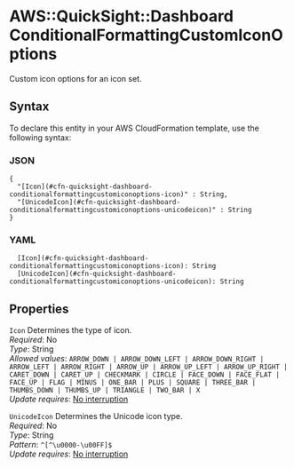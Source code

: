 # AWS::QuickSight::Dashboard ConditionalFormattingCustomIconOptions<a name="aws-properties-quicksight-dashboard-conditionalformattingcustomiconoptions"></a>

Custom icon options for an icon set\.

## Syntax<a name="aws-properties-quicksight-dashboard-conditionalformattingcustomiconoptions-syntax"></a>

To declare this entity in your AWS CloudFormation template, use the following syntax:

### JSON<a name="aws-properties-quicksight-dashboard-conditionalformattingcustomiconoptions-syntax.json"></a>

```
{
  "[Icon](#cfn-quicksight-dashboard-conditionalformattingcustomiconoptions-icon)" : String,
  "[UnicodeIcon](#cfn-quicksight-dashboard-conditionalformattingcustomiconoptions-unicodeicon)" : String
}
```

### YAML<a name="aws-properties-quicksight-dashboard-conditionalformattingcustomiconoptions-syntax.yaml"></a>

```
  [Icon](#cfn-quicksight-dashboard-conditionalformattingcustomiconoptions-icon): String
  [UnicodeIcon](#cfn-quicksight-dashboard-conditionalformattingcustomiconoptions-unicodeicon): String
```

## Properties<a name="aws-properties-quicksight-dashboard-conditionalformattingcustomiconoptions-properties"></a>

`Icon` <a name="cfn-quicksight-dashboard-conditionalformattingcustomiconoptions-icon"></a>
Determines the type of icon\.  
_Required_: No  
_Type_: String  
_Allowed values_: `ARROW_DOWN | ARROW_DOWN_LEFT | ARROW_DOWN_RIGHT | ARROW_LEFT | ARROW_RIGHT | ARROW_UP | ARROW_UP_LEFT | ARROW_UP_RIGHT | CARET_DOWN | CARET_UP | CHECKMARK | CIRCLE | FACE_DOWN | FACE_FLAT | FACE_UP | FLAG | MINUS | ONE_BAR | PLUS | SQUARE | THREE_BAR | THUMBS_DOWN | THUMBS_UP | TRIANGLE | TWO_BAR | X`  
_Update requires_: [No interruption](https://docs.aws.amazon.com/AWSCloudFormation/latest/UserGuide/using-cfn-updating-stacks-update-behaviors.html#update-no-interrupt)

`UnicodeIcon` <a name="cfn-quicksight-dashboard-conditionalformattingcustomiconoptions-unicodeicon"></a>
Determines the Unicode icon type\.  
_Required_: No  
_Type_: String  
_Pattern_: `^[^\u0000-\u00FF]$`  
_Update requires_: [No interruption](https://docs.aws.amazon.com/AWSCloudFormation/latest/UserGuide/using-cfn-updating-stacks-update-behaviors.html#update-no-interrupt)
